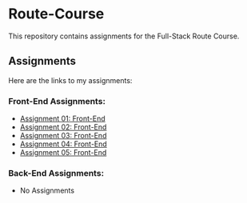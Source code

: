 # Route-Course
This repository contains assignments for the Full-Stack Route Course.

## Assignments

Here are the links to my assignments:

### Front-End Assignments:
- [Assignment 01: Front-End](https://yassinsultan.github.io/Route-Course/Front-End/Assigment-01/)
- [Assignment 02: Front-End](https://yassinsultan.github.io/Route-Course/Front-End/Assigment-02/)
- [Assignment 03: Front-End](https://yassinsultan.github.io/Route-Course/Front-End/Assigment-03/)
- [Assignment 04: Front-End](https://yassinsultan.github.io/Route-Course/Front-End/Assigment-04/)
- [Assignment 05: Front-End](https://yassinsultan.github.io/Route-Course/Front-End/Assigment-05/)

### Back-End Assignments:
- No Assignments
